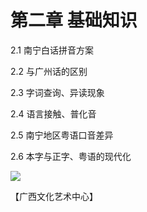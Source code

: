 # 第二章 基础知识

2.1 南宁白话拼音方案

2.2 与广州话的区别

2.3 字词查询、异读现象

2.4 语言接触、普化音

2.5 南宁地区粤语口音差异

2.6 本字与正字、粤语的现代化

<!--
![](https://wx1.sinaimg.cn/large/69144085ly1g8d4xflodaj215o0q47u0.jpg)
![](https://s2.ax1x.com/2019/10/29/KgxXcR.jpg)
-->

![](https://leimaau.gitee.io/data-store/nanningPic/ngaislat.jpg)

【广西文化艺术中心】